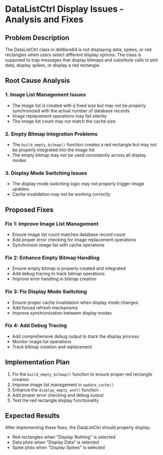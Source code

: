 # DataListCtrl Display Issues - Analysis and Fixes

## Problem Description
The DataListCtrl class in dbWave64 is not displaying data, spikes, or red rectangles when users select different display options. The class is supposed to trap messages that display bitmaps and substitute calls to plot data, display spikes, or display a red rectangle.

## Root Cause Analysis

### 1. Image List Management Issues
- The image list is created with a fixed size but may not be properly synchronized with the actual number of database records
- Image replacement operations may fail silently
- The image list count may not match the cache size

### 2. Empty Bitmap Integration Problems
- The `build_empty_bitmap()` function creates a red rectangle but may not be properly integrated into the image list
- The empty bitmap may not be used consistently across all display modes

### 3. Display Mode Switching Issues
- The display mode switching logic may not properly trigger image updates
- Cache invalidation may not be working correctly

## Proposed Fixes

### Fix 1: Improve Image List Management
- Ensure image list count matches database record count
- Add proper error checking for image replacement operations
- Synchronize image list with cache operations

### Fix 2: Enhance Empty Bitmap Handling
- Ensure empty bitmap is properly created and integrated
- Add debug tracing to track bitmap operations
- Improve error handling in bitmap creation

### Fix 3: Fix Display Mode Switching
- Ensure proper cache invalidation when display mode changes
- Add forced refresh mechanisms
- Improve synchronization between display modes

### Fix 4: Add Debug Tracing
- Add comprehensive debug output to track the display process
- Monitor image list operations
- Track bitmap creation and replacement

## Implementation Plan
1. Fix the `build_empty_bitmap()` function to ensure proper red rectangle creation
2. Improve image list management in `update_cache()`
3. Enhance the `display_empty_wnd()` function
4. Add proper error checking and debug output
5. Test the red rectangle display functionality

## Expected Results
After implementing these fixes, the DataListCtrl should properly display:
- Red rectangles when "Display Nothing" is selected
- Data plots when "Display Data" is selected  
- Spike plots when "Display Spikes" is selected
